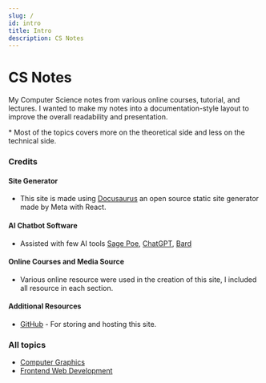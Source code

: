 ```yaml
---
slug: /
id: intro
title: Intro
description: CS Notes
---
```

# CS Notes 

My Computer Science notes from various online courses, tutorial, and lectures. I wanted to make my notes into a documentation-style layout to improve the overall readability and presentation.

\* Most of the topics covers more on the theoretical side and less on the technical side.

### Credits

#### Site Generator

- This site is made using [Docusaurus](https://docusaurus.io/) an open source static site generator made by Meta with React.  

#### AI Chatbot Software

- Assisted with few AI tools [Sage Poe](https://poe.com), [ChatGPT](https://chat.openai.com/), [Bard](https://bard.google.com/)

#### Online Courses and Media Source

- Various online resource were used in the creation of this site, I included all resource in each section.

#### Additional Resources

- [GitHub](https://github.com/) - For storing and hosting this site.


### All topics
- [Computer Graphics](computer-graphics)
- [Frontend Web Development](frontend-web-development)